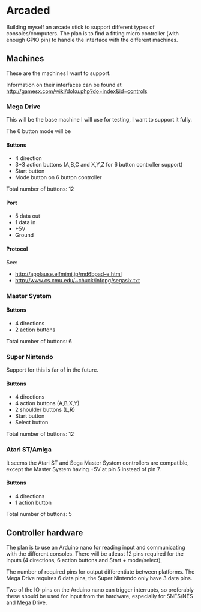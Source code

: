 # Arcaded
Building myself an arcade stick to support different types of consoles/computers. The plan is to find a fitting micro controller (with enough GPIO pin) to handle the interface with the different machines.

## Machines
These are the machines I want to support.

Information on their interfaces can be found at http://gamesx.com/wiki/doku.php?do=index&id=controls


### Mega Drive
This will be the base machine I will use for testing, I want to support it fully.

The 6 button mode will be 
#### Buttons

 * 4 direction
 * 3+3 action buttons (A,B,C and X,Y,Z for 6 button controller support)
 * Start button
 * Mode button on 6 button controller

Total number of buttons: 12

#### Port

 * 5 data out
 * 1 data in
 * +5V
 * Ground

#### Protocol
See:
 * http://applause.elfmimi.jp/md6bpad-e.html
 * http://www.cs.cmu.edu/~chuck/infopg/segasix.txt



### Master System

#### Buttons
 * 4 directions
 * 2 action buttons

Total number of buttons: 6



### Super Nintendo
Support for this is far of in the future.

#### Buttons
 * 4 directions
 * 4 action buttons (A,B,X,Y)
 * 2 shoulder buttons (L,R)
 * Start button
 * Select button
 
Total number of buttons: 12



### Atari ST/Amiga

It seems the Atari ST and Sega Master System controllers are compatible, except the Master System having +5V at pin 5 instead of pin 7.

#### Buttons
 * 4 directions
 * 1 action button

Total number of buttons: 5



## Controller hardware

The plan is to use an Arduino nano for reading input and communicating with the different consoles. There will be atleast 12 pins required for the inputs (4 directions, 6 action buttons and Start + mode/select), 


The number of required pins for output differentiate between platforms. The Mega Drive requires 6 data pins, the Super Nintendo only have 3 data pins. 

Two of the IO-pins on the Arduino nano can trigger interrupts, so preferably these should be used for input from the hardware, especially for SNES/NES and Mega Drive.